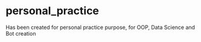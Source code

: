 # personal_practice
Has been created for personal practice purpose, for OOP, Data Science and Bot creation
